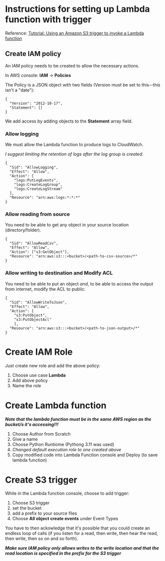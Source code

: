# Instructions for setting up Lambda function with trigger

Reference: [Tutorial: Using an Amazon S3 trigger to invoke a Lambda function](https://docs.aws.amazon.com/lambda/latest/dg/with-s3-example.html)

## Create IAM policy

An IAM policy needs to be created to allow the necessary actions.

In AWS console: **IAM** &rarr; **Policies**

The Policy is a JSON object with two fields (Version must be set to this--this isn't a "date"):

    {
      "Version": "2012-10-17",
      "Statement": []
    }

We add access by adding objects to the **Statement** array field.

### Allow logging

We must allow the Lambda function to produce logs to CloudWatch.

_I suggest limiting the retention of logs after the log group is created._

    {
      "Sid": "AllowLogging",
      "Effect": "Allow",
      "Action": [
        "logs:PutLogEvents",
        "logs:CreateLogGroup",
        "logs:CreateLogStream"
      ],
      "Resource": "arn:aws:logs:*:*:*"
    }

### Allow reading from source

You need to be able to get any object in your source location (directory/folder).

    {
      "Sid": "AllowReadCsv",
      "Effect": "Allow",
      "Action": ["s3:GetObject"],
      "Resource": "arn:aws:s3:::<bucket>/<path-to-csv-source>/*"
    }

### Allow writing to destination and Modify ACL

You need to be able to put an object _and_, to be able to access the output from internet, modify the ACL to public:

    {
      "Sid": "AllowWriteToJson",
      "Effect": "Allow",
      "Action": [
        "s3:PutObject",
        "s3:PutObjectAcl"
        ],
      "Resource": "arn:aws:s3:::<bucket>/<path-to-json-output>/*"
    }

# Create IAM Role

Just create new role and add the above policy:
1. Choose use case **Lambda**
2. Add above policy
3. Name the role

# Create Lambda function

 _**Note that the lambda function must be in the same AWS region as the bucket/s it's accessing!!!**_

1. Choose Author from Scratch
2. Give a name
3. Choose Python Runtiome (Pythong 3.11 was used)
4. _Changed default execution role to one created above_
5. Copy modified code into Lambda Function console and Deploy (to save lambda function)

# Create S3 trigger

While in the Lambda function console, choose to add trigger:

1. Choose S3 trigger
2. set the bucket
3. add a prefix to your source files
4. Choose **All object create events** under Event Types

You have to then ackowledge that it's possible that you could create an endless loop of calls (if you listen for a read, then write, then hear the read, then write, then so on and so forth).

_**Make sure IAM policy only allows writes to the write location and that the read location is specified in the prefix for the S3 trigger**_
